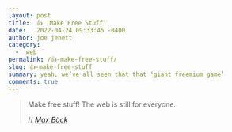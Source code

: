```yaml
---
layout: post
title:  👍 ‘Make Free Stuff’
date:   2022-04-24 09:33:45 -0400
author: joe jenett
category:
  -  web
permalink: /👍-make-free-stuff/
slug: 👍-make-free-stuff
summary: yeah, we’ve all seen that that ‘giant freemium game’
comments: true
---
```

<blockquote class="quoteback" data-title="Make Free Stuff " data-author="//Max Böck" data-avatar="https://mxb.dev/assets/images/avatar2.jpg" cite="https://mxb.dev/blog/make-free-stuff/">
	<p>
	Make free stuff! The web is still for everyone.	
	</p>
	<footer>
		// 
		<cite>
			<a href="https://mxb.dev/blog/make-free-stuff/">Max Böck</a>
		</cite>
	</footer>
</blockquote>


<a href="https://brid.gy/publish/twitter"></a>
<data class="p-bridgy-omit-link" value="false"></data>